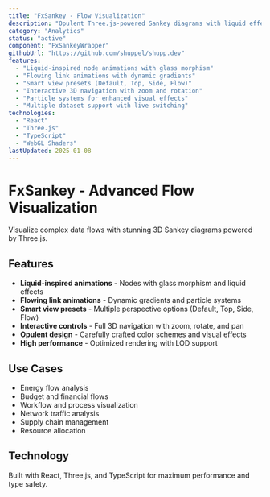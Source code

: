 ```yaml
---
title: "FxSankey - Flow Visualization"
description: "Opulent Three.js-powered Sankey diagrams with liquid effects and particle systems"
category: "Analytics"
status: "active"
component: "FxSankeyWrapper"
githubUrl: "https://github.com/shuppel/shupp.dev"
features:
  - "Liquid-inspired node animations with glass morphism"
  - "Flowing link animations with dynamic gradients"
  - "Smart view presets (Default, Top, Side, Flow)"
  - "Interactive 3D navigation with zoom and rotation"
  - "Particle systems for enhanced visual effects"
  - "Multiple dataset support with live switching"
technologies:
  - "React"
  - "Three.js"
  - "TypeScript"
  - "WebGL Shaders"
lastUpdated: 2025-01-08
---
```


# FxSankey - Advanced Flow Visualization

Visualize complex data flows with stunning 3D Sankey diagrams powered by Three.js.

## Features

- **Liquid-inspired animations** - Nodes with glass morphism and liquid effects
- **Flowing link animations** - Dynamic gradients and particle systems
- **Smart view presets** - Multiple perspective options (Default, Top, Side, Flow)
- **Interactive controls** - Full 3D navigation with zoom, rotate, and pan
- **Opulent design** - Carefully crafted color schemes and visual effects
- **High performance** - Optimized rendering with LOD support

## Use Cases

- Energy flow analysis
- Budget and financial flows
- Workflow and process visualization
- Network traffic analysis
- Supply chain management
- Resource allocation

## Technology

Built with React, Three.js, and TypeScript for maximum performance and type safety.